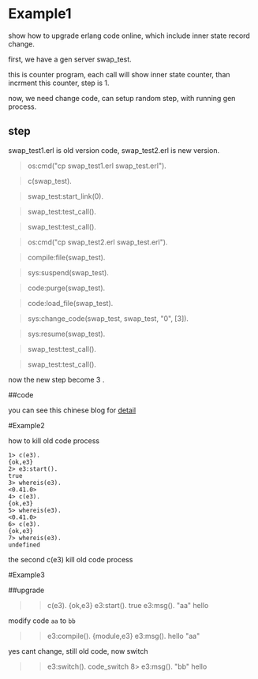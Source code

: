 # Example1

show how to upgrade erlang code online, which include inner state record change. 

first, we have a gen server swap_test.

this is counter program, each call will show inner state counter, than incrment this counter, step is 1.

now, we need change code, can setup random step, with running gen process.

## step

swap_test1.erl is old version code, swap_test2.erl is new version.

>os:cmd("cp swap_test1.erl swap_test.erl").

>c(swap_test).

>swap_test:start_link(0).

>swap_test:test_call().

>swap_test:test_call().

>os:cmd("cp swap_test2.erl swap_test.erl").

>compile:file(swap_test).

>sys:suspend(swap_test).

>code:purge(swap_test).

>code:load_file(swap_test).

>sys:change_code(swap_test, swap_test, "0", [3]).

>sys:resume(swap_test).

>swap_test:test_call().

>swap_test:test_call().

now the new step become 3 .

##code 

you can see this chinese blog for [detail](http://www.hoterran.info/erlang-otp-sys-sourcecode)


#Example2


how to kill old code process

    1> c(e3).
    {ok,e3}
    2> e3:start().
    true
    3> whereis(e3).
    <0.41.0>
    4> c(e3).
    {ok,e3}
    5> whereis(e3).
    <0.41.0>
    6> c(e3).
    {ok,e3}
    7> whereis(e3).
    undefined

the second c(e3) kill old code process

#Example3

##upgrade

>> c(e3).
{ok,e3}
>> e3:start().
true
>> e3:msg().
"aa"
hello

modify code ``aa`` to ``bb``

>> e3:compile().
{module,e3}
>> e3:msg(). 
hello
"aa"

yes cant change, still old code, now switch

>> e3:switch().
code_switch
8> e3:msg(). 
"bb"
hello

